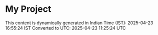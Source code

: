 # My Project

This content is dynamically generated in Indian Time (IST): 2025-04-23 16:55:24 IST
Converted to UTC: 2025-04-23 11:25:24 UTC
